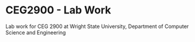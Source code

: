 # CEG2900 - Lab Work
Lab work for CEG 2900 at Wright State University, Department of Computer Science and Engineering
